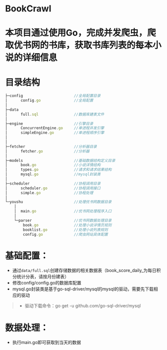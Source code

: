 # BookCrawl

# 本项目通过使用Go，完成并发爬虫，爬取优书网的书库，获取书库列表的每本小说的详细信息

# 目录结构
```js
├─config                       //全局配置目录
│      config.go               //全局配置   
│ 
├─data
│	   full.sql                //数据库建表文件
│
├─engine                       //引擎目录
│      ConcurrentEngine.go	   //单进程并发引擎
│      simpleEngine.go         //单进程顺序引擎
│  
│
├─fetcher	                   //分析器目录
│      fetcher.go	           //分析器
│
├─models	                   //基础数据结构定义目录
│      book.go                 //小说详情结构
│      types.go                //请求和请求结果结构
│      mysql.go                //mysql封装类
│
├─scheduler                    //协程调用目录
│      scheduler.go            //协程调用接口
│      simple.go               //协程处理
│
└─youshu                       //处理优书网数据目录
    │
    │  main.go                 //优书网处理程序入口
    │
    └─parser                   //优书网数据处理目录
    	book.go                //处理小说详情页规则
    	booklist.go            //处理小说列表规则
    	config.go              //爬虫网站具体配置
```
# 基础配置：
- 通过`data/full.sql`创建存储数据的相关数据表（book_score_daily_为每日积分统计分表，请按月份建表）
- 修改config/config.go的数据库配置
- mysql.go封装类是基于go-sql-driver/mysql的mysql的驱动，需要先下载相应的驱动
>   * 驱动下载命令：go get -u github.com/go-sql-driver/mysql

# 数据处理：
- 执行main.go即可获取到当天的数据